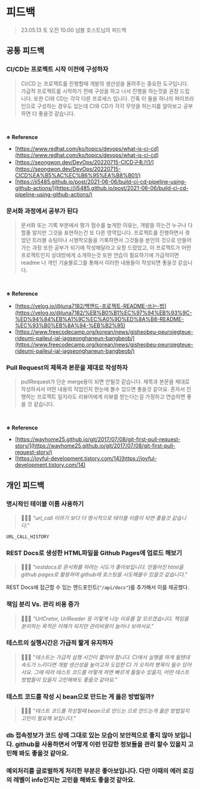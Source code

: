 # 피드백 

> 23.05.13 토 오전 10:00 넘블 호스트님의 피드백

## 공통 피드백

### CI/CD는 프로젝트 시작 이전에 구성하자

> CI/CD 는 프로젝트를 진행할때 개발의 생산성을 올려주는 중요한 도구입니다. 가급적 프로젝트를 시작하기 전에 구성을 하고 나서 진행을 하는것을 권장 드립니다. 또한 CI와 CD는 각각 다른 프로세스 입니다. 간혹 이 둘을 하나의 파이프라인으로 구성하는 경우도 있는데 CI와 CD가 각각 무엇을 하는지를 알아보고 공부하면 더 좋을것 같습니다.

<br>

**※ Reference**

- [https://www.redhat.com/ko/topics/devops/what-is-ci-cd](https://www.redhat.com/ko/topics/devops/what-is-ci-cd)
- [https://seongwon.dev/DevOps/20220715-CICD구축기1/](https://seongwon.dev/DevOps/20220715-CICD%EA%B5%AC%EC%B6%95%EA%B8%B01/)
- [https://ji5485.github.io/post/2021-06-06/build-ci-cd-pipeline-using-github-actions/](https://ji5485.github.io/post/2021-06-06/build-ci-cd-pipeline-using-github-actions/)

### 문서화 과정에서 공부가 된다

> 문서화 또는 기록 부분에서 평가 점수를 높게한 이유는, 개발을 하는건 누구나 다 할줄 알지만 그것을 표현하는건 또 다른 영역입니다. 프로젝트를 진행하면서 겪었던 트러블 슈팅이나 시행착오들을 기록하면서 그것들을 본인의 것으로 만들어 가는 과정 또한 공부가 되기에 작성해달라고 요청 드렸었고, 이 프로젝트가 어떤 프로젝트인지 상대방에게 소개하는것 또한 연습이 필요하기에 가급적이면 readme 나 개인 기술블로그를 통해서 이러한 내용들이 작성되면 좋을것 같습니다.

<br>

**※ Reference**

- [https://velog.io/@luna7182/백엔드-프로젝트-README-쓰는-법](https://velog.io/@luna7182/%EB%B0%B1%EC%97%94%EB%93%9C-%ED%94%84%EB%A1%9C%EC%A0%9D%ED%8A%B8-README-%EC%93%B0%EB%8A%94-%EB%B2%95)
- [https://www.freecodecamp.org/korean/news/gisheobeu-peurojegteue-rideumi-paileul-jal-jagseonghaneun-bangbeob/](https://www.freecodecamp.org/korean/news/gisheobeu-peurojegteue-rideumi-paileul-jal-jagseonghaneun-bangbeob/)

### Pull Request의 제목과 본문을 제대로 작성하자 

> pullRequest가 단순 merge용이 되면 안될것 같습니다. 제목과 본문을 제대로 작성하셔서 어떤 내용의 작업인지 한눈에 볼수 있으면 좋을것 같아요. 혼자서 진행하는 프로젝트 일지라도 리뷰어에게 리뷰를 받는다는걸 가정하고 연습하면 좋을 것 같습니다.

<br>

**※ Reference**

- [https://wayhome25.github.io/git/2017/07/08/git-first-pull-request-story/](https://wayhome25.github.io/git/2017/07/08/git-first-pull-request-story/)
- [https://joyful-development.tistory.com/14](https://joyful-development.tistory.com/14)



## 개인 피드백 

### 명시적인 테이블 이름 사용하기 

> 👨🏻‍🏫 _"url_call 이라기 보다 더 명시적으로 테이블 이름이 되면 좋을것 같습니다."_

`URL_CALL_HISTORY` 

### REST Docs로 생성한 HTML파일을 Github Pages에 업로드 해보기  

> 👨🏻‍🏫  _"restdocs로 문서화를 하려는 시도가 좋아보입니다. 만들어진 html을 github pages로 활용하여 github에 호스팅을 시도해볼수 있을것 같습니다."_

REST Docs에 접근할 수 있는 엔드포인트(`"/api/docs"`)를 추가해서 이를 제공했다. 

### 책임 분리 Vs. 관리 비용 증가

> 👨🏻‍🏫 _"UrlCretor, UrlReader 등 이렇게 나눈 이유를 잘 모르겠습니다. 책임을 분리하는 목적은 이해가 되지만 관리비용이 늘어나 보여서요."_ 


### 테스트의 실행시간은 가급적 짧게 유지하자

> 👨🏻‍🏫 "_테스트는 가급적 실행 시간이 짧아야 합니다. CI에서 실행을 하게 될텐데 속도가 느리다면 개발 생산성을 높이고자 도입한 CI 가 오히려 병목이 될수 있어서요. 그에  따라 테스트 코드를 어떻게 하면 빠르게 돌릴수 있을지, 어떤 테스트 방법들이 있을지 고민해봐도 좋을것 같아요._"


### 테스트 코드를 작성 시 bean으로 만드는 게 옳은 방법일까?

> 👨🏻‍🏫 "_테스트 코드를 작성할때 bean으로 만드는 으로 만드는게 옳은 방법일지 고민이 필요해 보입니다._"

### db 접속정보가 코드 상에 그대로 있는 모습이 보안적으로 좋지 않아 보입니다. github을 사용하면서 어떻게 이런 민감한 정보들을 관리 할수 있을지 고민해 봐도 좋을것 같아요.

### 예외처리를 글로벌하게 처리한 부분은 좋아보입니다. 다만 이때의 에러 로깅의 레벨이 info인지는 고민을 해봐도 좋을것 같아요.